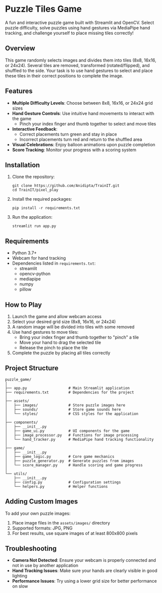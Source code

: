 # Puzzle Tiles Game

A fun and interactive puzzle game built with Streamlit and OpenCV. Select puzzle difficulty, solve puzzles using hand gestures via MediaPipe hand tracking, and challenge yourself to place missing tiles correctly!

## Overview

This game randomly selects images and divides them into tiles (8x8, 16x16, or 24x24). Several tiles are removed, transformed (rotated/flipped), and shuffled to the side. Your task is to use hand gestures to select and place these tiles in their correct positions to complete the image.

## Features

- **Multiple Difficulty Levels**: Choose between 8x8, 16x16, or 24x24 grid sizes
- **Hand Gesture Controls**: Use intuitive hand movements to interact with the game
  - Pinch your index finger and thumb together to select and move tiles
- **Interactive Feedback**: 
  - Correct placements turn green and stay in place
  - Incorrect placements turn red and return to the shuffled area
- **Visual Celebrations**: Enjoy balloon animations upon puzzle completion
- **Score Tracking**: Monitor your progress with a scoring system

## Installation

1. Clone the repository:
   ```
   git clone https://github.com/Anidipta/TrainIT.git
   cd TrainIT/pixel_play
   ```

2. Install the required packages:
   ```
   pip install -r requirements.txt
   ```

3. Run the application:
   ```
   streamlit run app.py
   ```

## Requirements

- Python 3.7+
- Webcam for hand tracking
- Dependencies listed in `requirements.txt`:
  - streamlit
  - opencv-python
  - mediapipe
  - numpy
  - pillow

## How to Play

1. Launch the game and allow webcam access
2. Select your desired grid size (8x8, 16x16, or 24x24)
3. A random image will be divided into tiles with some removed
4. Use hand gestures to move tiles:
   - Bring your index finger and thumb together to "pinch" a tile
   - Move your hand to drag the selected tile
   - Release the pinch to place the tile
5. Complete the puzzle by placing all tiles correctly

## Project Structure

```
puzzle_game/
│
├── app.py                   # Main Streamlit application
├── requirements.txt         # Dependencies for the project
│
├── assets/
│   ├── images/              # Store puzzle images here
│   ├── sounds/              # Store game sounds here
│   └── styles/              # CSS styles for the application
│
├── components/
│   ├── __init__.py
│   ├── game_ui.py           # UI components for the game
│   ├── image_processor.py   # Functions for image processing
│   └── hand_tracker.py      # MediaPipe hand tracking functionality
│
├── game/
│   ├── __init__.py
│   ├── game_logic.py        # Core game mechanics
│   ├── puzzle_generator.py  # Generate puzzles from images
│   └── score_manager.py     # Handle scoring and game progress
│
└── utils/
    ├── __init__.py
    ├── config.py            # Configuration settings
    └── helpers.py           # Helper functions
```

## Adding Custom Images

To add your own puzzle images:
1. Place image files in the `assets/images/` directory
2. Supported formats: JPG, PNG
3. For best results, use square images of at least 800x800 pixels

## Troubleshooting

- **Camera Not Detected**: Ensure your webcam is properly connected and not in use by another application
- **Hand Tracking Issues**: Make sure your hands are clearly visible in good lighting
- **Performance Issues**: Try using a lower grid size for better performance on slow